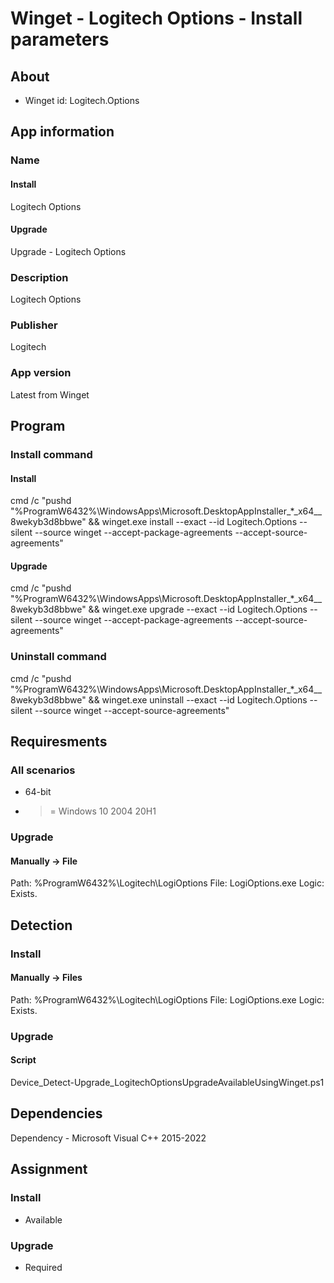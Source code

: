 # Winget - Logitech Options - Install parameters
## About
* Winget id: Logitech.Options


## App information
### Name
#### Install
Logitech Options
#### Upgrade
Upgrade - Logitech Options

### Description
Logitech Options

### Publisher
Logitech

### App version
Latest from Winget


## Program
### Install command
#### Install
cmd /c "pushd "%ProgramW6432%\WindowsApps\Microsoft.DesktopAppInstaller_*_x64__8wekyb3d8bbwe" && winget.exe install --exact --id Logitech.Options --silent --source winget --accept-package-agreements --accept-source-agreements"
#### Upgrade
cmd /c "pushd "%ProgramW6432%\WindowsApps\Microsoft.DesktopAppInstaller_*_x64__8wekyb3d8bbwe" && winget.exe upgrade --exact --id Logitech.Options --silent --source winget --accept-package-agreements --accept-source-agreements"

### Uninstall command
cmd /c "pushd "%ProgramW6432%\WindowsApps\Microsoft.DesktopAppInstaller_*_x64__8wekyb3d8bbwe" && winget.exe uninstall --exact --id Logitech.Options --silent --source winget --accept-source-agreements"


## Requiresments
### All scenarios
* 64-bit
* >= Windows 10 2004 20H1

### Upgrade
#### Manually -> File
Path:  %ProgramW6432%\Logitech\LogiOptions
File:  LogiOptions.exe
Logic: Exists.


## Detection
### Install
#### Manually -> Files
Path:  %ProgramW6432%\Logitech\LogiOptions
File:  LogiOptions.exe
Logic: Exists.

### Upgrade
#### Script
Device_Detect-Upgrade_LogitechOptionsUpgradeAvailableUsingWinget.ps1


## Dependencies
Dependency - Microsoft Visual C++ 2015-2022


## Assignment
### Install
* Available

### Upgrade
* Required
